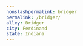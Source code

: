 ```yaml
---
﻿nonslashpermalink: bridger
permalink: /bridger/
alley: Bridger
city: Ferdinand
state: Indiana
---
```

